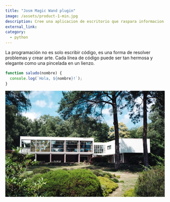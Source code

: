 ```yaml
---
title: "Josm Magic Wand plugin"
image: /assets/product-1-min.jpg
description: Cree una aplicacion de escritorio que raspara informacion de la pagina de  
external_link: 
category: 
  - python
---
```


La programación no es solo escribir código, es una forma de resolver problemas y crear arte. Cada línea de código puede ser tan hermosa y elegante como una pincelada en un lienzo.

```javascript
function saludo(nombre) {
  console.log(`Hola, ${nombre}!`);
}
```

![image](/public/assets/product-1-min.jpg)